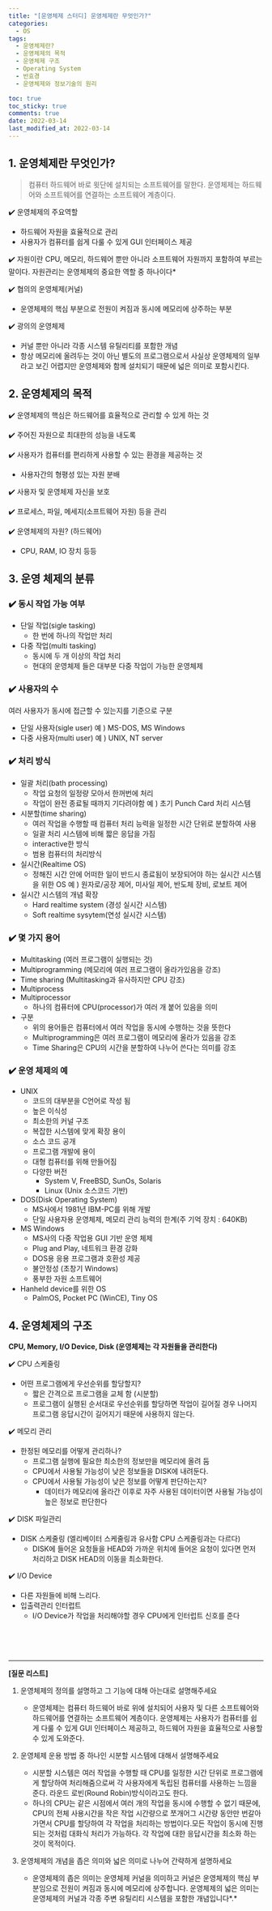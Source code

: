 ```yaml
---
title: "[운영체제 스터디] 운영체제란 무엇인가?"
categories:
  - OS
tags:
  - 운영체제란?
  - 운영체제의 목적
  - 운영체제 구조
  - Operating System
  - 반효경
  - 운영체제와 정보기술의 원리

toc: true
toc_sticky: true
comments: true
date: 2022-03-14
last_modified_at: 2022-03-14
---
```


## 1. 운영체제란 무엇인가?

> 컴퓨터 하드웨어 바로 윗단에 설치되는 소프트웨어를 말한다.
운영체제는 하드웨어와 소프트웨어를 연결하는 소프트웨어 계층이다.
> 

✔️ 운영체제의 주요역할

- 하드웨어 자원을 효율적으로 관리
- 사용자가 컴퓨터를 쉽게 다룰 수 있게 GUI 인터페이스 제공

✔️ 자원이란 CPU, 메모리, 하드웨어 뿐만 아니라 소프트웨어 자원까지 포함하여 부르는 말이다. 자원관리는 운영체제의 중요한 역할 중 하나이다*

✔️ 협의의 운영체제(커널)

- 운영체제의 핵심 부분으로 전원이 켜짐과 동시에 메모리에 상주하는 부분

✔️ 광의의 운영체제

- 커널 뿐만 아니라 각종 시스템 유틸리티를 포함한 개념
- 항상 메모리에 올려두는 것이 아닌 별도의 프로그램으로서 사실상 운영체제의 일부라고 보긴 어렵지만 운영체제와 함께 설치되기 때문에 넓은 의미로 포함시킨다.

## 2. 운영체제의 목적

✔️ 운영체제의 핵심은 하드웨어를 효율적으로 관리할 수 있게 하는 것

✔️ 주어진 자원으로 최대한의 성능을 내도록

✔️ 사용자가 컴퓨터를 편리하게 사용할 수 있는 환경을 제공하는 것

- 사용자간의 형평성 있는 자원 분배

✔️ 사용자 및 운영체제 자신을 보호

✔️ 프로세스, 파일, 메세지(소프트웨어 자원) 등을 관리

✔️ 운영체제의 자원? (하드웨어)

- CPU, RAM, IO 장치 등등

## 3. 운영 체제의 분류

### ✔️ 동시 작업 가능 여부

- 단일 작업(sigle tasking)
    - 한 번에 하나의 작업만 처리
- 다중 작업(multi tasking)
    - 동시에 두 개 이상의 작업 처리
    - 현대의 운영체제 들은 대부분 다중 작업이 가능한 운영체제

### ✔️ 사용자의 수

여러 사용자가 동시에 접근할 수 있는지를 기준으로 구분

- 단일 사용자(sigle user)
예 ) MS-DOS, MS Windows
- 다중 사용자(multi user)
예 ) UNIX, NT server

### ✔️ 처리 방식

- 일괄 처리(bath processing)
    - 작업 요청의 일정량 모아서 한꺼번에 처리
    - 작업이 완전 종료될 때까지 기다려야함
    예 ) 초기 Punch Card 처리 시스템
- 시분할(time sharing)
    - 여러 작업을 수행할 때 컴퓨터 처리 능력을 일정한 시간 단위로 분할하여 사용
    - 일괄 처리 시스템에 비해 짧은 응답을 가짐
    - interactive한 방식
    - 범용 컴퓨터의 처리방식
- 실시간(Realtime OS)
    - 정해진 시간 안에 어떠한 일이 반드시 종료됨이 보장되어야 하는 실시간 시스템을 위한 OS
    예 ) 원자로/공장 제어, 미사일 제어, 반도체 장비, 로보트 제어
- 실시간 시스템의 개념 확장
    - Hard realtime system (경성 실시간 시스템)
    - Soft realtime sysytem(연성 실시간 시스템)

### ✔️ 몇 가지 용어

- Multitasking (여러 프로그램이 실행되는 것)
- Multiprogramming (메모리에 여러 프로그램이 올라가있음을 강조)
- Time sharing (Multitasking과 유사하지만 CPU 강조)
- Multiprocess
- Multiprocessor
    - 하나의 컴퓨터에 CPU(processor)가 여러 개 붙어 있음을 의미
- 구분
    - 위의 용어들은 컴퓨터에서 여러 작업을 동시에 수행하는 것을 뜻한다
    - Multiprogramming은 여러 프로그램이 메모리에 올라가 있음을 강조
    - Time Sharing은 CPU의 시간을 분할하여 나누어 쓴다는 의미를 강조

### ✔️ 운영 체제의 예

- UNIX
    - 코드의 대부분을 C언어로 작성 됨
    - 높은 이식성
    - 최소한의 커널 구조
    - 복잡한 시스템에 맞게 확장 용이
    - 소스 코드 공개
    - 프로그램 개발에 용이
    - 대형 컴퓨터를 위해 만들어짐
    - 다양한 버전
        - System V, FreeBSD, SunOs, Solaris
        - Linux (Unix 소스코드 기반)
- DOS(Disk Operating System)
    - MS사에서 1981년 IBM-PC를 위해 개발
    - 단일 사용자용 운영체제, 메모리 관리 능력의 한계(주 기억 장치 : 640KB)
- MS Windows
    - MS사의 다중 작업용 GUI 기반 운영 체제
    - Plug and Play, 네트워크 환경 강화
    - DOS용 응용 프로그램과 호환성 제공
    - 불안정성 (초창기 Windows)
    - 풍부한 자원 소프트웨어
- Hanheld device를 위한 OS
    - PalmOS, Pocket PC (WinCE), Tiny OS

## 4. 운영체제의 구조

**CPU, Memory, I/O Device, Disk (운영체제는 각 자원들을 관리한다)**

✔️ CPU 스케줄링

- 어떤 프로그램에게 우선순위를 할당할지?
    - 짧은 간격으로 프로그램을 교체 함 (시분할)
    - 프로그램이 실행된 순서대로 우선순위를 할당하면 작업이 길어질 경우 나머지 프로그램 응답시간이 길어지기 때문에 사용하지 않는다.

✔️ 메모리 관리

- 한정된 메모리를 어떻게 관리하나?
    - 프로그램 실행에 필요한 최소한의 정보만을 메모리에 올려 둠
    - CPU에서 사용될 가능성이 낮은 정보들을 DISK에 내려둔다.
    - CPU에서 사용될 가능성이 낮은 정보를 어떻게 판단하는지?
        - 데이터가 메모리에 올라간 이후로 자주 사용된 데이터이면 사용될 가능성이 높은 정보로 판단한다

✔️ DISK 파일관리

- DISK 스케줄링 (엘리베이터 스케줄링과 유사함 CPU 스케줄링과는 다르다)
    - DISK에 들어온 요청들을 HEAD와 가까운 위치에 들어온 요청이 있다면 먼저 처리하고 DISK HEAD의 이동을 최소화한다.

✔️ I/O Device

- 다른 자원들에 비해 느리다.
- 입출력관리 인터럽트
    - I/O Device가 작업을 처리해야할 경우 CPU에게 인터럽트 신호를 준다

<br>
<br>
<br>

---

**[질문 리스트]**

1. 운영체제의 정의를 설명하고 그 기능에 대해 아는대로 설명해주세요
    - 운영체제는 컴퓨터 하드웨어 바로 위에 설치되어 사용자 및 다른 소프트웨어와 하드웨어를 연결하는 소프트웨어 계층이다.
    운영체제는 사용자가 컴퓨터를 쉽게 다룰 수 있게 GUI 인터페이스 제공하고, 하드웨어 자원을 효율적으로 사용할 수 있게 도와준다.

2. 운영체제 운용 방법 중 하나인 시분할 시스템에 대해서 설명해주세요
    - 시분할 시스템은 여러 작업을 수행할 때 CPU를 일정한 시간 단위로 프로그램에게 할당하여 처리해줌으로써 각 사용자에게 독립된 컴퓨터를 사용하는 느낌을 준다. 라운드 로빈(Round Robin)방식이라고도 한다.
    - 하나의 CPU는 같은 시점에서 여러 개의 작업을 동시에 수행할 수 없기 때문에, CPU의 전체 사용시간을 작은 작업 시간량으로 쪼개어그 시간량 동안만 번갈아가면서 CPU를 할당하여 각 작업을 처리하는 방법이다.모든 작업이 동시에 진행되는 것처럼 대화식 처리가 가능하다. 각 작업에 대한 응답시간을 최소화 하는 것이 목적이다.

3.  운영체제의 개념을 좁은 의미와 넓은 의미로 나누어 간략하게 설명하세요
    - 운영체제의 좁은 의미는 운영체제 커널을 의미하고 커널은 운영체제의 핵심 부분임으로 전원이 켜짐과 동시에 메모리에 상주합니다.
    운영체제의 넓은 의미는 운영체제의 커널과 각종 주변 유틸리티 시스템을 포함한 개념입니다*.*